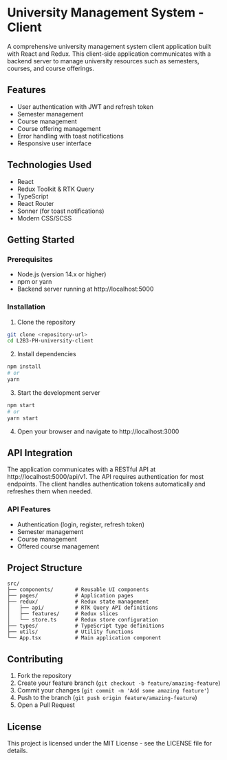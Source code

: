 # University Management System - Client

A comprehensive university management system client application built with React and Redux. This client-side application communicates with a backend server to manage university resources such as semesters, courses, and course offerings.

## Features

- User authentication with JWT and refresh token
- Semester management
- Course management
- Course offering management
- Error handling with toast notifications
- Responsive user interface

## Technologies Used

- React
- Redux Toolkit & RTK Query
- TypeScript
- React Router
- Sonner (for toast notifications)
- Modern CSS/SCSS

## Getting Started

### Prerequisites

- Node.js (version 14.x or higher)
- npm or yarn
- Backend server running at http://localhost:5000

### Installation

1. Clone the repository

```bash
git clone <repository-url>
cd L2B3-PH-university-client
```

2. Install dependencies

```bash
npm install
# or
yarn
```

3. Start the development server

```bash
npm start
# or
yarn start
```

4. Open your browser and navigate to http://localhost:3000

## API Integration

The application communicates with a RESTful API at http://localhost:5000/api/v1. The API requires authentication for most endpoints. The client handles authentication tokens automatically and refreshes them when needed.

### API Features

- Authentication (login, register, refresh token)
- Semester management
- Course management
- Offered course management

## Project Structure

```
src/
├── components/       # Reusable UI components
├── pages/            # Application pages
├── redux/            # Redux state management
│   ├── api/          # RTK Query API definitions
│   ├── features/     # Redux slices
│   └── store.ts      # Redux store configuration
├── types/            # TypeScript type definitions
├── utils/            # Utility functions
└── App.tsx           # Main application component
```

## Contributing

1. Fork the repository
2. Create your feature branch (`git checkout -b feature/amazing-feature`)
3. Commit your changes (`git commit -m 'Add some amazing feature'`)
4. Push to the branch (`git push origin feature/amazing-feature`)
5. Open a Pull Request

## License

This project is licensed under the MIT License - see the LICENSE file for details.
